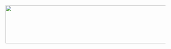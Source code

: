 <a href="https://github.com/devxb/gitanimals">
  <img
    src="https://render.gitanimals.org/lines/thisisheewonkim"
    width="600"
    height="120"
  />
</a>
